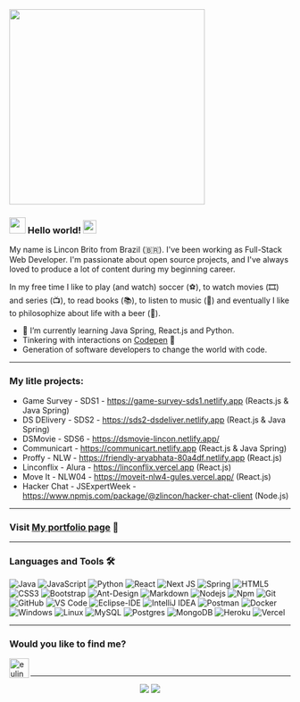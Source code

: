 <img src="[https://camo.githubusercontent.com/3b7c592ede97b6138ffd4b1cc1541c2f3b11fd39/687474703a2f2f33312e6d656469612e74756d626c722e636f6d2f31376665613932306666333665663466356238373764353231366137616164392f74756d626c725f6d6f39786a65387a5a34317163626975666f315f313238302e676966](https://octodex.github.com/daftpunktocat-thomas/)" height="350px" width ="350px">

### <img src="https://github.com/TheDudeThatCode/TheDudeThatCode/blob/master/Assets/Hi.gif" width="29px"> Hello world!&nbsp;<img src="https://github.com/TheDudeThatCode/TheDudeThatCode/blob/master/Assets/Earth.gif" width="24px">


My name is Lincon Brito from Brazil (🇧🇷). I've been working as Full-Stack Web Developer. I'm passionate about open source projects, and I've always loved to produce a lot of content during my beginning career.

In my free time I like to play (and watch) soccer (⚽️), to watch movies (🎞️) and series (📺), to read books (📚), to listen to music (🎵) and eventually I like to philosophize about life with a beer (🍺).

- 🌱 I’m currently learning Java Spring, React.js and Python.
- Tinkering with interactions on <a href="https://codepen.io/zlincon"> Codepen</a> 🏓
- Generation of software developers to change the world with code.

---

### My litle projects:
- Game Survey - SDS1 - https://game-survey-sds1.netlify.app (Reacts.js & Java Spring)
- DS DElivery - SDS2 - https://sds2-dsdeliver.netlify.app (React.js & Java Spring)
- DSMovie - SDS6 - https://dsmovie-lincon.netlify.app/
- Communicart - https://communicart.netlify.app (React.js & Java Spring)
- Proffy - NLW - https://friendly-aryabhata-80a4df.netlify.app (React.js)
- Linconflix - Alura - https://linconflix.vercel.app (React.js)
- Move It - NLW04 - https://moveit-nlw4-gules.vercel.app/ (React.js)
- Hacker Chat - JSExpertWeek - https://www.npmjs.com/package/@zlincon/hacker-chat-client (Node.js)

---

### Visit <a target="__blank" href="https://eulincon.github.io"> My portfolio page</a> 📂

---

### Languages and Tools 🛠 

![Java](http://img.shields.io/badge/-Java-5B4638?style=flat-square&logo=java&logoColor=ffffff)
![JavaScript](https://img.shields.io/badge/-JavaScript-%23F7DF1C?style=flat-square&logo=javascript&logoColor=000000&labelColor=%23F7DF1C&color=%23FFCE5A)
![Python](http://img.shields.io/badge/-Python-3776AB?style=flat-square&logo=python&logoColor=ffffff)
<img alt="React" src="https://img.shields.io/badge/react-%2320232a.svg?style=flat-square&logo=react&logoColor=%2361DAFB"/>
<img alt="Next JS" src="https://img.shields.io/badge/nextjs-%23000000.svg?style=flat-square&logo=next.js&logoColor=white"/>
<img alt="Spring" src="https://img.shields.io/badge/spring-%236DB33F.svg?style=flat-square&logo=spring&logoColor=white"/>
![HTML5](https://img.shields.io/badge/-HTML5-%23E44D27?style=flat-square&logo=html5&logoColor=ffffff)
![CSS3](https://img.shields.io/badge/-CSS3-%231572B6?style=flat-square&logo=css3)
![Bootstrap](https://img.shields.io/badge/-Bootstrap-563D7C?style=flat-square&logo=Bootstrap)
<img alt="Ant-Design" src="https://img.shields.io/badge/-AntDesign-%230170FE?style=flat-square&logo=ant-design&logoColor=white"/>
![Markdown](https://img.shields.io/badge/-Markdown-000000?style=flat-square&logo=markdown)
![Nodejs](https://img.shields.io/badge/-Nodejs-339933?style=flat-square&logo=Node.js&logoColor=ffffff)
![Npm](https://img.shields.io/badge/-npm-CB3837?style=flat-square&logo=npm)
![Git](https://img.shields.io/badge/-Git-%23F05032?style=flat-square&logo=git&logoColor=%23ffffff)
![GitHub](https://img.shields.io/badge/-GitHub-181717?style=flat-square&logo=github)
![VS Code](http://img.shields.io/badge/-VS%20Code-007ACC?style=flat-square&logo=visual-studio-code&logoColor=ffffff)
![Eclipse-IDE](http://img.shields.io/badge/-Eclipse-2C2255?style=flat-square&logo=eclipse&logoColor=ffffff)
<img alt="IntelliJ IDEA" src="https://img.shields.io/badge/IntelliJIDEA-000000.svg?style=flat-square&logo=intellij-idea&logoColor=white"/>
<img alt="Postman" src="https://img.shields.io/badge/Postman-FF6C37?style=flat-square&logo=postman&logoColor=white" />
![Docker](http://img.shields.io/badge/-Docker-0db7ed?style=flat-square&logo=docker&logoColor=ffffff)
![Windows](http://img.shields.io/badge/-Windows-0078D6?style=flat-square&logo=windows&logoColor=ffffff)
<img alt="Linux" src="https://img.shields.io/badge/Linux-FCC624?style=flat-square&logo=linux&logoColor=black">
<img alt="MySQL" src="https://img.shields.io/badge/-MySQL-F29111?style=flat-square&logo=mysql&logoColor=FFFFFF">
<img alt="Postgres" src ="https://img.shields.io/badge/postgres-%23316192.svg?style=flat-square&logo=postgresql&logoColor=white"/>
<img alt="MongoDB" src="https://img.shields.io/badge/-MongoDB-4DB33D?style=flat-square&logo=mongodb&logoColor=FFFFFF">
<img alt="Heroku" src="https://img.shields.io/badge/Heroku-%23430098.svg?style=flat-square&logo=heroku&logoColor=white"/>
<img alt="Vercel" src="http://img.shields.io/badge/-Vercel-black?style=flat-square&logo=vercel&logoColor=white">

---

### Would you like to find me?


[<img align="left" alt="eulincon | LinkedIn" width="35px" src="https://i.pinimg.com/originals/de/b4/6f/deb46f02a59e3b3a2aa58fac16290d63.gif" />](https://www.linkedin.com/in/zlincon)

<br />

---

<p align = "center">
  <img src = "https://github-readme-stats.vercel.app/api?username=eulincon&show_icons=true&theme=radical&line_height=33&count_private=true">
  <img src = "https://github-readme-stats.vercel.app/api/top-langs/?username=eulincon&layout=compact&theme=radical&langs_count=6&card_width=250">
</p>

<!--
**zlincon/zlincon** is a ✨ _special_ ✨ repository because its `README.md` (this file) appears on your GitHub profile.

Here are some ideas to get you started:

- 🔭 I’m currently working on ...
- 👯 I’m looking to collaborate on ...
- 🤔 I’m looking for help with ...
- 💬 Ask me about ...
- 📫 How to reach me: ...
- 😄 Pronouns: ...
- ⚡ Fun fact: ...
-->
